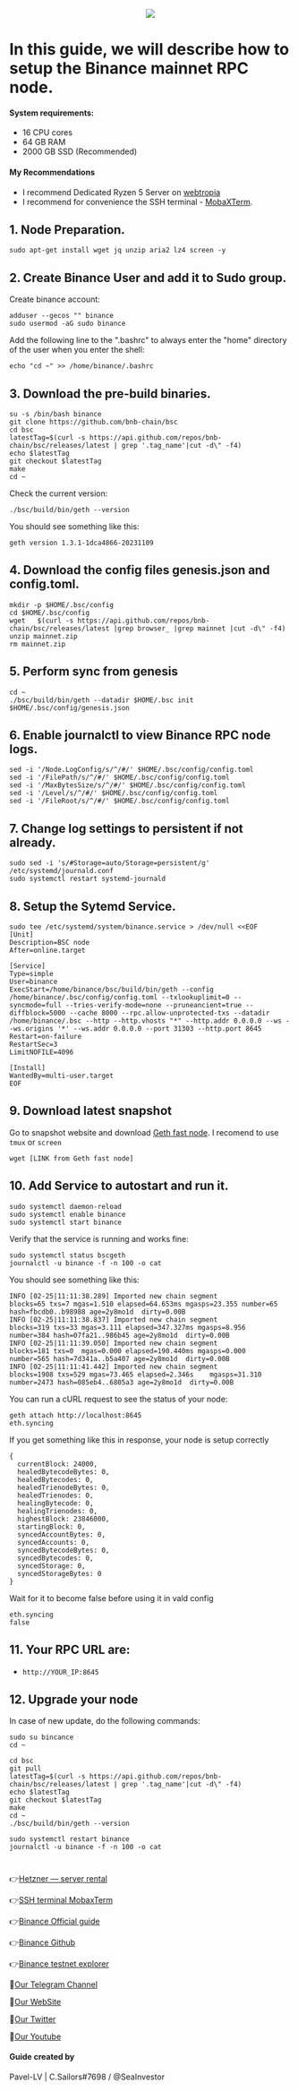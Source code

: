 <p align="center">
 <img src="https://i.postimg.cc/2yfLHwVB/f618ab67-d7a1-4615-8427-aef0e157a72f.png"/></a>
</p>

# In this guide, we will describe how to setup the Binance mainnet RPC node.

#### System requirements:
- 16 CPU cores
- 64 GB RAM
- 2000 GB SSD (Recommended)
#### My Recommendations
- I recommend Dedicated Ryzen 5 Server on [webtropia](https://www.webtropia.com/?kwk=255074042020228216158042)
- I recommend for convenience the SSH terminal - [MobaXTerm](https://mobaxterm.mobatek.net/download.html).

## 1. Node Preparation.
```
sudo apt-get install wget jq unzip aria2 lz4 screen -y
```

## 2. Create Binance User and add it to Sudo group.
Create binance account:
```
adduser --gecos "" binance
sudo usermod -aG sudo binance
```

Add the following line to the ".bashrc" to always enter the "home" directory of the user when you enter the shell:
```
echo "cd ~" >> /home/binance/.bashrc
```

## 3. Download the pre-build binaries.
```
su -s /bin/bash binance
git clone https://github.com/bnb-chain/bsc
cd bsc
latestTag=$(curl -s https://api.github.com/repos/bnb-chain/bsc/releases/latest | grep '.tag_name'|cut -d\" -f4)
echo $latestTag
git checkout $latestTag
make
cd ~
```

Check the current version:
```
./bsc/build/bin/geth --version
```

You should see something like this:
```
geth version 1.3.1-1dca4866-20231109
```

## 4. Download the config files genesis.json and config.toml.
```
mkdir -p $HOME/.bsc/config
cd $HOME/.bsc/config
wget   $(curl -s https://api.github.com/repos/bnb-chain/bsc/releases/latest |grep browser_ |grep mainnet |cut -d\" -f4)
unzip mainnet.zip
rm mainnet.zip
```

## 5. Perform sync from genesis
```
cd ~
./bsc/build/bin/geth --datadir $HOME/.bsc init $HOME/.bsc/config/genesis.json
```

## 6. Enable journalctl to view Binance RPC node logs.
```
sed -i '/Node.LogConfig/s/^/#/' $HOME/.bsc/config/config.toml
sed -i '/FilePath/s/^/#/' $HOME/.bsc/config/config.toml
sed -i '/MaxBytesSize/s/^/#/' $HOME/.bsc/config/config.toml
sed -i '/Level/s/^/#/' $HOME/.bsc/config/config.toml
sed -i '/FileRoot/s/^/#/' $HOME/.bsc/config/config.toml
```

## 7. Change log settings to persistent if not already.
```
sudo sed -i 's/#Storage=auto/Storage=persistent/g' /etc/systemd/journald.conf
sudo systemctl restart systemd-journald
```

## 8. Setup the Sytemd Service.
```
sudo tee /etc/systemd/system/binance.service > /dev/null <<EOF
[Unit]
Description=BSC node
After=online.target

[Service]
Type=simple
User=binance
ExecStart=/home/binance/bsc/build/bin/geth --config /home/binance/.bsc/config/config.toml --txlookuplimit=0 --syncmode=full --tries-verify-mode=none --pruneancient=true --diffblock=5000 --cache 8000 --rpc.allow-unprotected-txs --datadir /home/binance/.bsc --http --http.vhosts "*" --http.addr 0.0.0.0 --ws --ws.origins '*' --ws.addr 0.0.0.0 --port 31303 --http.port 8645
Restart=on-failure
RestartSec=3
LimitNOFILE=4096

[Install]
WantedBy=multi-user.target
EOF
```

## 9. Download latest snapshot

Go to snapshot website and download [Geth fast node](https://github.com/48Club/bsc-snapshots#geth-fast-node). I recomend to use `tmux` or `screen`
```
wget [LINK from Geth fast node]
```

## 10. Add Service to autostart and run it.
```
sudo systemctl daemon-reload
sudo systemctl enable binance
sudo systemctl start binance
```
Verify that the service is running and works fine:
```
sudo systemctl status bscgeth
journalctl -u binance -f -n 100 -o cat
```
You should see something like this:
```
INFO [02-25|11:11:38.289] Imported new chain segment               blocks=65 txs=7 mgas=1.510 elapsed=64.653ms mgasps=23.355 number=65 hash=fbcdb0..b98988 age=2y8mo1d  dirty=0.00B
INFO [02-25|11:11:38.837] Imported new chain segment               blocks=319 txs=33 mgas=3.111 elapsed=347.327ms mgasps=8.956  number=384 hash=07fa21..986b45 age=2y8mo1d  dirty=0.00B
INFO [02-25|11:11:39.050] Imported new chain segment               blocks=181 txs=0  mgas=0.000 elapsed=190.440ms mgasps=0.000  number=565 hash=7d341a..b5a407 age=2y8mo1d  dirty=0.00B
INFO [02-25|11:11:41.442] Imported new chain segment               blocks=1908 txs=529 mgas=73.465 elapsed=2.346s    mgasps=31.310 number=2473 hash=085eb4..6805a3 age=2y8mo1d  dirty=0.00B
```

You can run a cURL request to see the status of your node:
```
geth attach http://localhost:8645
eth.syncing
```

If you get something like this in response, your node is setup correctly
```
{
  currentBlock: 24000,
  healedBytecodeBytes: 0,
  healedBytecodes: 0,
  healedTrienodeBytes: 0,
  healedTrienodes: 0,
  healingBytecode: 0,
  healingTrienodes: 0,
  highestBlock: 23846000,
  startingBlock: 0,
  syncedAccountBytes: 0,
  syncedAccounts: 0,
  syncedBytecodeBytes: 0,
  syncedBytecodes: 0,
  syncedStorage: 0,
  syncedStorageBytes: 0
}
```
Wait for it to become false before using it in vald config
```
eth.syncing
false
```
## 11. Your RPC URL are:
- `http://YOUR_IP:8645`

## 12. Upgrade your node
In case of new update, do the following commands:

```
sudo su bincance
cd ~
```
```
cd bsc
git pull
latestTag=$(curl -s https://api.github.com/repos/bnb-chain/bsc/releases/latest | grep '.tag_name'|cut -d\" -f4)
echo $latestTag
git checkout $latestTag
make
cd ~
./bsc/build/bin/geth --version
```
```
sudo systemctl restart binance
journalctl -u binance -f -n 100 -o cat
```

#

👉[Hetzner — server rental](https://hetzner.cloud/?ref=NY9VHC3PPsL0)

👉[SSH terminal MobaxTerm](https://mobaxterm.mobatek.net/download.html)

👉[Binance Official guide](https://docs.bnbchain.org/docs/beaconchain/develop/node/install)

👉[Binance Github](https://github.com/bnb-chain/bsc)

👉[Binance testnet explorer](https://testnet.bscscan.com/)

🔰[Our Telegram Channel](https://t.me/CryptoSailorsAnn)

🔰[Our WebSite](cryptosailors.tech)

🔰[Our Twitter](https://twitter.com/Crypto_Sailors)

🔰[Our Youtube](https://www.youtube.com/@CryptoSailors)

#### Guide created by 
Pavel-LV | C.Sailors#7698 / @SeaInvestor
